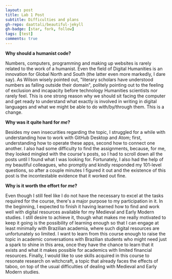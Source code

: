 ```yaml
---
layout: post
title: Lab 1 Post
subtitle: Difficulties and plans
gh-repo: daattali/beautiful-jekyll
gh-badge: [star, fork, follow]
tags: [test]
comments: true
---
```

**Why should a humanist code?**

Numbers, computers, programming and making up websites is rarely related to the work of a humanist. Even the field of Digital Humanities is an innovation for Global North and South (the latter even more markedly, I dare say). As Wilson wisely pointed out, "literary scholars have understood numbers as falling outside their domain", politely pointing out to the feeling of exclusion and incapacity before technology Humanities scientists nor rarely feel. This is one strong reason why we should sit facing the computer and get ready to understand what exactly is involved in writing in digital languages and what we might be able to do with/by/through them. This is a change.

**Why was it quite hard for _me_?**

Besides my own insecurities regarding the topic, I struggled for a while with understanding how to work with GitHub Desktop and Atom; first, understanding how to operate these apps, second how to connect one another. I also had some difficulty to find the assignments, because, for me, they looked mingled with the course's posts, so I had to scroll down all the posts until I found what I was looking for. Fortunately, I also had the help of my beautiful colleagues, who promptly and kindly responded my 101-level questions, so after a couple minutes I figured it out and the existence of this post is the incontestable evidence that it worked out fine.

**Why is it worth the effort for _me_?**

Even though I still feel like I do not have the necessary to excel at the tasks required for the course, there's a major purpose to my participation in it. In the beginning, I expected to finish it having learned how to find and work well with digital resources available for my Medieval and Early Modern studies. I still desire to achieve it, though what makes me really motivated to keep it going is the possibility of learning enough so that I can engage at least minimally with Brazilian academia, where such digital resources are unfortunately so limited. I want to learn from this course enough to raise the topic in academic conversations with Brazilian students who might need just a spark to shine in this area, once they have the chance to learn that it exists and what it makes possible for academics with limited financial resources. Finally, I would like to use skills acquired in this course to resonate research on witchcraft, a topic that already faces the effects of taboo, on top of the usual difficulties of dealing with Medieval and Early Modern studies.
